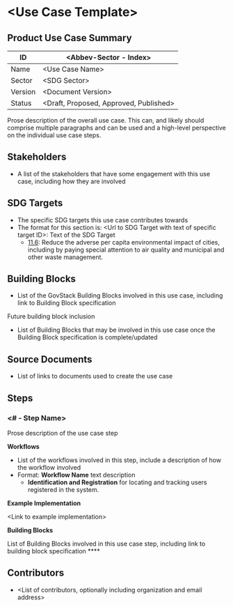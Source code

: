 # \<Use Case Template>

## Product Use Case Summary

| ID      | \<Abbev-Sector - Index>                 |
| ------- | --------------------------------------- |
| Name    | \<Use Case Name>                        |
| Sector  | \<SDG Sector>                           |
| Version | \<Document Version>                     |
| Status  | \<Draft, Proposed, Approved, Published> |

Prose description of the overall use case. This can, and likely should comprise multiple paragraphs and can be used and a high-level perspective on the individual use case steps.

## Stakeholders

* A list of the stakeholders that have some engagement with this use case, including how they are involved

## SDG Targets

* The specific SDG targets this use case contributes towards
* The format for this section is: \<Url to SDG Target with text of specific target ID>: Text of the SDG Target
  * [11.6](https://solutions.dial.community/sdgs/sustainable\_cities\_and\_communiti): Reduce the adverse per capita environmental impact of cities, including by paying special attention to air quality and municipal and other waste management.

## Building Blocks

* List of the GovStack Building Blocks involved in this use case, including link to Building Block specification

Future building block inclusion

* List of Building Blocks that may be involved in this use case once the Building Block specification is complete/updated

## Source Documents

* List of links to documents used to create the use case

## Steps

### <# - Step Name>

Prose description of the use case step

&#x20;**Workflows**

* List of the workflows involved in this step, include a description of how the workflow involved
* Format: **Workflow Name** text description
  * **Identification and Registration** for locating and tracking users registered in the system.&#x20;

**Example Implementation**

\<Link to example implementation>

**Building Blocks**

List of Building Blocks involved in this use case step, including link to building block specification ****&#x20;

## Contributors

* \<List of contributors, optionally including organization and email address>
